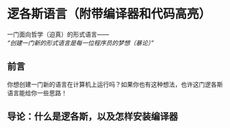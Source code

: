 # 逻各斯语言（附带编译器和代码高亮）  
  
一门面向哲学（迫真）的形式语言——  
*“创建一门新的形式语言是每一位程序员的梦想（暴论）”*  

## 前言  
你想创建一门新的语言在计算机上运行吗？如果你也有这种想法，也许这门逻各斯语言能给你一些思路！
  
## 导论：什么是逻各斯，以及怎样安装编译器
